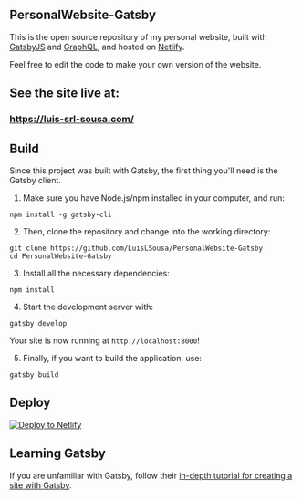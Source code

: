 ## PersonalWebsite-Gatsby
This is the open source repository of my personal website, built with [GatsbyJS](https://www.gatsbyjs.org/) and [GraphQL](https://graphql.org/), and hosted on [Netlify](https://www.netlify.com/).

Feel free to edit the code to make your own version of the website.

## See the site live at:
### https://luis-srl-sousa.com/

## Build
Since this project was built with Gatsby, the first thing you'll need is the Gatsby client.
1. Make sure you have Node.js/npm installed in your computer, and run:

```console
npm install -g gatsby-cli
```

2. Then, clone the repository and change into the working directory:

```console
git clone https://github.com/LuisLSousa/PersonalWebsite-Gatsby
cd PersonalWebsite-Gatsby
```

3. Install all the necessary dependencies:

```console
npm install
```

4. Start the development server with:

```console
gatsby develop
```
Your site is now running at `http://localhost:8000`!

5. Finally, if you want to build the application, use:

```console
gatsby build
```

## Deploy

[![Deploy to Netlify](https://www.netlify.com/img/deploy/button.svg)](https://www.netlify.com/blog/2016/09/29/a-step-by-step-guide-deploying-on-netlify/)

## Learning Gatsby

If you are unfamiliar with Gatsby, follow their [in-depth tutorial for creating a site with Gatsby](https://www.gatsbyjs.com/tutorial/).
